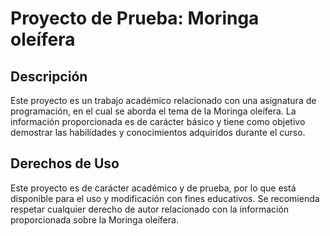 # Proyecto de Prueba: Moringa oleífera

## Descripción
Este proyecto es un trabajo académico relacionado con una asignatura de programación, en el cual se aborda el tema de la Moringa oleífera. La información proporcionada es de carácter básico y tiene como objetivo demostrar las habilidades y conocimientos adquiridos durante el curso.

## Derechos de Uso
Este proyecto es de carácter académico y de prueba, por lo que está disponible para el uso y modificación con fines educativos. Se recomienda respetar cualquier derecho de autor relacionado con la información proporcionada sobre la Moringa oleífera.
